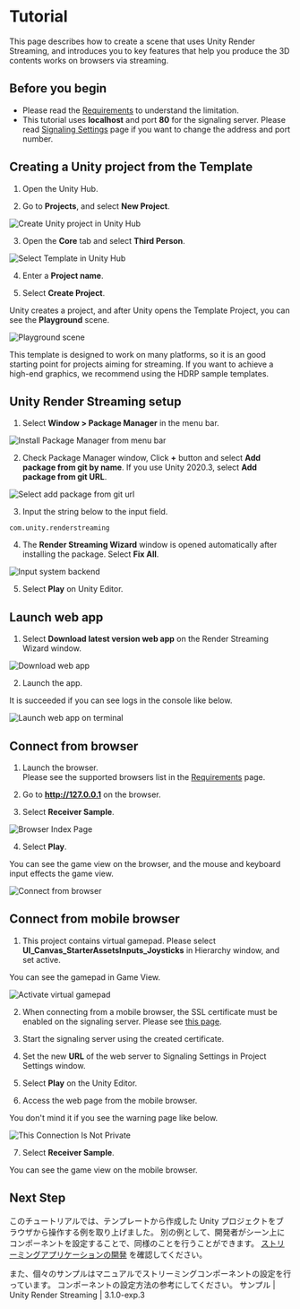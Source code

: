 # Tutorial

This page describes how to create a scene that uses Unity Render Streaming, and introduces you to key features that help you produce the 3D contents works on browsers via streaming.

## Before you begin

- Please read the [Requirements](index.md#requirements) to understand the limitation.
- This tutorial uses **localhost** and port **80** for the signaling server. Please read [Signaling Settings](settings.md) page if you want to change the address and port number.

## Creating a Unity project from the Template

1. Open the Unity Hub.

2. Go to **Projects**, and select **New Project**.

![Create Unity project in Unity Hub](images/unityhub_createproject.png)

3. Open the **Core** tab and select **Third Person**.

![Select Template in Unity Hub](images/unityhub_select_template.png)

4. Enter a **Project name**.

5. Select **Create Project**.

Unity creates a project, and after Unity opens the Template Project, you can see the **Playground** scene.

![Playground scene](images/playground_scene.png)

This template is designed to work on many platforms, so it is an good starting point for projects aiming for streaming. If you want to achieve a high-end graphics, we recommend using the HDRP sample templates.

## Unity Render Streaming setup

1. Select **Window > Package Manager** in the menu bar.

![Install Package Manager from menu bar](images/install_select_packman_menu.png)

2. Check Package Manager window, Click **+** button and select **Add package from git by name**. If you use Unity 2020.3, select **Add package from git URL**.

![Select add package from git url](images/install_select_add_package_by_name.png)

3. Input the string below to the input field.

```
com.unity.renderstreaming
```

4. The **Render Streaming Wizard** window is opened automatically after installing the package. Select **Fix All**.

![Input system backend](images/wizard_fixall.png)

5. Select **Play** on Unity Editor.

## Launch web app

1. Select **Download latest version web app** on the Render Streaming Wizard window.

![Download web app](images/wizard_download_webapp.png)

2. Launch the app.

It is succeeded if you can see logs in the console like below.

![Launch web app on terminal](images/launch_webapp_terminal.png)

## Connect from browser

1. Launch the browser. <br/> Please see the supported browsers list in the [Requirements](index.md) page.

2. Go to **http://127.0.0.1** on the browser.

3. Select **Receiver Sample**.

![Browser Index Page](images/browser_index_page.png)

4. Select **Play**.

You can see the game view on the browser, and the mouse and keyboard input effects the game view.

![Connect from browser](images/connect_from_browser.png)

## Connect from mobile browser

1. This project contains virtual gamepad. Please select **UI_Canvas_StarterAssetsInputs_Joysticks** in Hierarchy window, and set active.

You can see the gamepad in Game View.

![Activate virtual gamepad](images/playground_scene_virtualpad.png)

2. When connecting from a mobile browser, the SSL certificate must be enabled on the signaling server. Please see [this page](https.md).

3. Start the signaling server using the created certificate.

4. Set the new **URL** of the web server to Signaling Settings in Project Settings window.

5. Select **Play** on the Unity Editor.

6. Access the web page from the mobile browser. 

You don't mind it if you see the warning page like below.

![This Connection Is Not Private](images/browser_warning_cert.png)

7. Select **Receiver Sample**. 

You can see the game view on the mobile browser.

## Next Step

このチュートリアルでは、テンプレートから作成した Unity プロジェクトをブラウザから操作する例を取り上げました。
別の例として、開発者がシーン上にコンポーネントを設定することで、同様のことを行うことができます。
[ストリーミングアプリケーションの開発]() を確認してください。

また、個々のサンプルはマニュアルでストリーミングコンポーネントの設定を行っています。
コンポーネントの設定方法の参考にしてください。
サンプル | Unity Render Streaming | 3.1.0-exp.3
